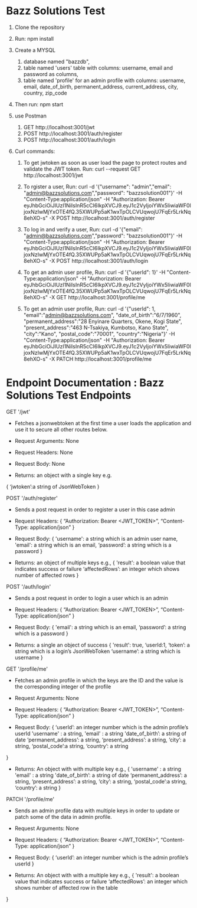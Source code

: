 # Bazz Solutions Test

1. Clone the repository

2. Run: npm install

3. Create a MYSQL
   1. database named "bazzdb",
   2. table named 'users' table with columns: username, email and password as columns,
   3. table named 'profile' for an admin profile with columns: username, email, date_of_birth, permanent_address, current_address, city, country, zip_code

3. Then run: npm start 

4. use Postman
   1. GET http://localhost:3001/jwt 
   2. POST http://localhost:3001/auth/register
   3. POST http://localhost:3001/auth/login

5. Curl commands:

    1. To get jwtoken as soon as user load the page to protect routes and validate the JWT token.
      Run:  curl --request GET http://localhost:3001/jwt 

    2. To rgister a user, 
      Run:  curl -d '{"username": "admin","email": "admin@bazzsolutions.com","password": "bazzsolution001"}' -H "Content-Type:application/json" -H "Authorization: Bearer eyJhbGciOiJIUzI1NiIsInR5cCI6IkpXVCJ9.eyJ1c2VyIjoiYWx5IiwiaWF0IjoxNzIwMjYxOTE4fQ.35XWUPp5aK1wxTpOLCVUqwojU7FqEr5LrkNq8ehXO-s" -X POST http://localhost:3001/auth/register

    3. To log in and verify a user,
      Run:  curl -d '{"email": "admin@bazzsolutions.com","password": "bazzsolution001"}' -H "Content-Type:application/json" -H "Authorization: Bearer eyJhbGciOiJIUzI1NiIsInR5cCI6IkpXVCJ9.eyJ1c2VyIjoiYWx5IiwiaWF0IjoxNzIwMjYxOTE4fQ.35XWUPp5aK1wxTpOLCVUqwojU7FqEr5LrkNq8ehXO-s" -X POST http://localhost:3001/auth/login

    4. To get an admin user profile,
      Run:  curl -d '{"userId": 1}' -H "Content-Type:application/json" -H "Authorization: Bearer eyJhbGciOiJIUzI1NiIsInR5cCI6IkpXVCJ9.eyJ1c2VyIjoiYWx5IiwiaWF0IjoxNzIwMjYxOTE4fQ.35XWUPp5aK1wxTpOLCVUqwojU7FqEr5LrkNq8ehXO-s" -X GET http://localhost:3001/profile/me

    5. To get an admin user profile,
      Run:  curl -d '{"userId": 1, "email":"admin@bazzsolutions.com", "date_of_birth":"6/7/1960", "permanent_address":"28 Enyinare Quarters, Okene, Kogi State", "present_address":"463 N-Tsakiya, Kumbotso, Kano State", "city":"Kano", "postal_code":"70001", "country":"Nigeria"}' -H "Content-Type:application/json" -H "Authorization: Bearer eyJhbGciOiJIUzI1NiIsInR5cCI6IkpXVCJ9.eyJ1c2VyIjoiYWx5IiwiaWF0IjoxNzIwMjYxOTE4fQ.35XWUPp5aK1wxTpOLCVUqwojU7FqEr5LrkNq8ehXO-s" -X PATCH http://localhost:3001/profile/me




# Endpoint Documentation : Bazz Solutions Test Endpoints

GET '/jwt'

- Fetches a jsonwebtoken at the first time a user loads the application and use it to secure all other routes below.

- Request Arguments: None

- Request Headers: None

- Request Body: None

- Returns: an object with a single key e.g.

{
    ‘jwtoken’:a string of JsonWebToken 
}


POST '/auth/register'

- Sends a post request in order to register a user in this case admin

- Request Headers:
 {
“Authorization: Bearer <JWT_TOKEN>”,    “Content-Type: application/json”
}

- Request Body: 
{
    'username': a string which is an admin user name,
    'email': a string which is an email,
    ‘password’: a string which is a password
 }

- Returns: an object of multiple keys e.g.,
{
    'result': a boolean value that indicates success or failure 
    ‘affectedRows’: an integer which shows number of affected rows
}

POST '/auth/login'

- Sends a post request in order to login a user which is an admin

- Request Headers:
 {
“Authorization: Bearer <JWT_TOKEN>”,    “Content-Type: application/json”
}

- Request Body: 
{
    'email': a string which is an email,
    ‘password’: a string which is a password
 }

- Returns: a single an object of success 
{
    'result': true,
    ‘userId:1,
    ‘token’: a string which is a login’s JsonWebToken 
    ‘username’: a string which is username 
}


GET '/profile/me'

- Fetches an admin profile in which the keys are the ID and the value is the corresponding integer of the profile

- Request Arguments: None

- Request Headers:
 {
  “Authorization: Bearer <JWT_TOKEN>”,    “Content-Type: application/json”
}

- Request Body: 
{
    ‘userId’: an integer number which is the admin   profile’s userId
    'username' : a string,
    'email' : a string 
    'date_of_birth’: a string of date
    ‘permanent_address’: a string,
    ‘present_address’: a string, 
    ‘city’: a string, 
    ‘postal_code’:a string,
    ‘country’: a string

}

- Returns: An object with with multiple key e.g.,
{
    'username' : a string 
    'email' : a string 
    'date_of_birth’: a string of date
    ‘permanent_address’: a string,
    ‘present_address’: a string, 
    ‘city’: a string, 
    ‘postal_code’:a string,
    ‘country’: a string
}


PATCH '/profile/me'

- Sends an admin profile data with multiple keys in order to update or patch some of the data in admin profile.

- Request Arguments: None

- Request Headers:
 {
“Authorization: Bearer <JWT_TOKEN>”,    “Content-Type: application/json”
}

- Request Body: 
{
 ‘userId’: an integer number which is the admin   profile’s userId
}

- Returns: An object with with a multiple key e.g.,
{
    'result': a boolean value that indicates success or failure 
    ‘affectedRows’: an integer which shows number of affected row in the table

}




      

                  
